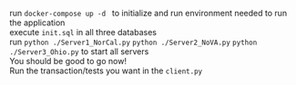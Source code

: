 run 
```docker-compose up -d ```   to initialize and run environment needed to run the application    
execute ```init.sql``` in all three databases    
run ```python ./Server1_NorCal.py``` ```python ./Server2_NoVA.py``` ```python ./Server3_Ohio.py``` to start all servers    
You should be good to go now!    
Run the transaction/tests you want in the ```client.py```
